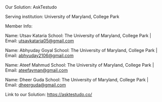 
Our Solution: AskTestudo

Serving institution: University of Maryland, College Park 

Member Info: 

Name: Utsav Kataria 
School: The University of Maryland, College Park |
Email: utsavkataria05@gmail.com

Name: Abhyuday Goyal 
School: The University of Maryland, College Park |
Email: abhyuday2106@gmail.com

Name: Ateef Mahmud 
School: The University of Maryland, College Park |
Email: ateefayman@gmail.com

Name: Dheer Guda 
School: The University of Maryland, College Park |
Email: dheerguda@gmail.com


Link to our Solution: https://asktestudo.co/
